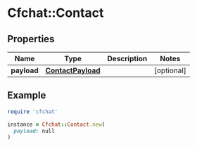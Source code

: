 # Cfchat::Contact

## Properties

| Name | Type | Description | Notes |
| ---- | ---- | ----------- | ----- |
| **payload** | [**ContactPayload**](ContactPayload.md) |  | [optional] |

## Example

```ruby
require 'cfchat'

instance = Cfchat::Contact.new(
  payload: null
)
```

